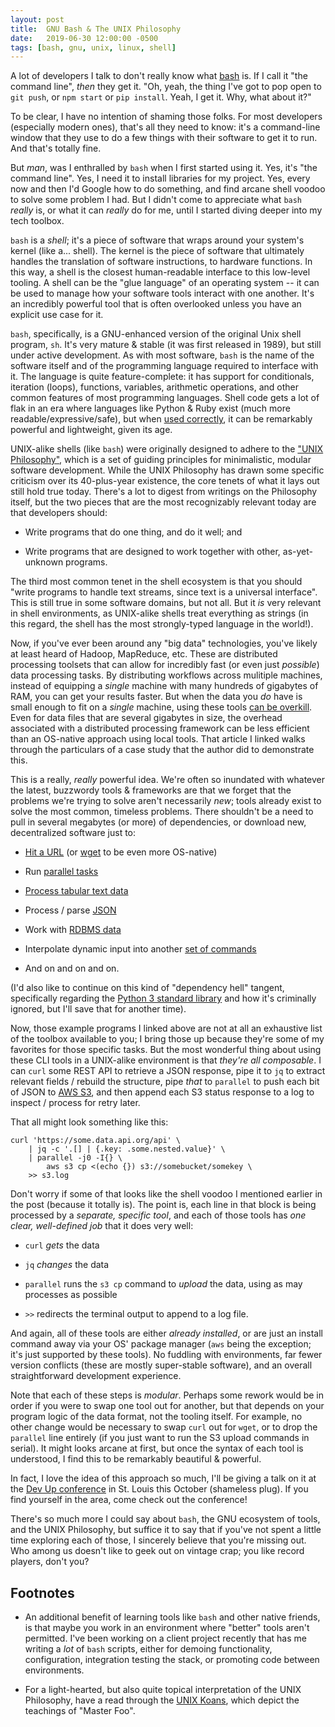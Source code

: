 ```yaml
---
layout: post
title:  GNU Bash & The UNIX Philosophy
date:   2019-06-30 12:00:00 -0500
tags: [bash, gnu, unix, linux, shell]
---
```


A lot of developers I talk to don't really know what
[bash](https://www.gnu.org/software/bash/) is. If I call it "the command line",
*then* they get it. "Oh, yeah, the thing I've got to pop open to `git push`, or
`npm start` or `pip install`. Yeah, I get it. Why, what about it?"

To be clear, I have no intention of shaming those folks. For most developers
(especially modern ones), that's all they need to know: it's a command-line
window that they use to do a few things with their software to get it to run.
And that's totally fine.

But *man*, was I enthralled by `bash` when I first started using it. Yes, it's
"the command line". Yes, I need it to install libraries for my project. Yes,
every now and then I'd Google how to do something, and find arcane shell voodoo
to solve some problem I had. But I didn't come to appreciate what `bash`
*really* is, or what it can *really* do for me, until I started diving deeper
into my tech toolbox.

`bash` is a *shell*; it's a piece of software that wraps around your system's
kernel (like a... shell). The kernel is the piece of software that ultimately
handles the translation of software instructions, to hardware functions. In this
way, a shell is the closest human-readable interface to this low-level tooling.
A shell can be the "glue language" of an operating system -- it can be used to
manage how your software tools interact with one another. It's an incredibly
powerful tool that is often overlooked unless you have an explicit use case for
it.

`bash`, specifically, is a GNU-enhanced version of the original Unix shell
program, `sh`. It's very mature & stable (it was first released in 1989), but
still under active development. As with most software, `bash` is the name of the
software itself and of the programming language required to interface with it.
The language is quite feature-complete: it has support for conditionals,
iteration (loops), functions, variables, arithmetic operations, and other common
features of most programming languages. Shell code gets a lot of flak in an era
where languages like Python & Ruby exist (much more readable/expressive/safe),
but when [used correctly](https://google.github.io/styleguide/shell.xml), it can
be remarkably powerful and lightweight, given its age.

UNIX-alike shells (like `bash`) were originally designed to adhere to the ["UNIX
Philosophy"](https://en.wikipedia.org/wiki/Unix_philosophy), which is a set of
guiding principles for minimalistic, modular software development. While the
UNIX Philosophy has drawn some specific criticism over its 40-plus-year
existence, the core tenets of what it lays out still hold true today. There's a
lot to digest from writings on the Philosophy itself, but the two pieces that
are the most recognizably relevant today are that developers should:

- Write programs that do one thing, and do it well; and

- Write programs that are designed to work together with other, as-yet-unknown
  programs.

The third most common tenet in the shell ecosystem is that you should "write
programs to handle text streams, since text is a universal interface". This is
still true in some software domains, but not all. But it *is* very relevant in
shell environments, as UNIX-alike shells treat everything as strings (in this
regard, the shell has the most strongly-typed language in the world!).

Now, if you've ever been around any "big data" technologies, you've likely at
least heard of Hadoop, MapReduce, etc. These are distributed processing toolsets
that can allow for incredibly fast (or even just *possible*) data processing
tasks. By distributing workflows across mulitiple machines, instead of equipping
a *single* machine with many hundreds of gigabytes of RAM, you can get your
results faster. But when the data you *do* have is small enough to fit on a
*single* machine, using these tools [can be
overkill](https://adamdrake.com/command-line-tools-can-be-235x-faster-than-your-hadoop-cluster.html).
Even for data files that are several gigabytes in size, the overhead associated
with a distributed processing framework can be less efficient than an OS-native
approach using local tools. That article I linked walks through the particulars
of a case study that the author did to demonstrate this.

This is a really, *really* powerful idea. We're often so inundated with whatever
the latest, buzzwordy tools & frameworks are that we forget that the problems
we're trying to solve aren't necessarily *new*; tools already exist to solve the
most common, timeless problems. There shouldn't be a need to pull in several
megabytes (or more) of dependencies, or download new, decentralized software
just to: 

- [Hit a URL](https://curl.haxx.se/) (or
  [wget](https://www.gnu.org/software/wget/) to be even more OS-native)

- Run [parallel tasks](https://www.gnu.org/software/parallel/)

- [Process tabular text data](https://www.gnu.org/software/gawk/)

- Process / parse [JSON](https://stedolan.github.io/jq/)

- Work with [RDBMS data](https://sqlite.org/index.html)

- Interpolate dynamic input into another [set of
  commands](https://www.gnu.org/software/findutils/manual/html_node/find_html/xargs-options.html)

- And on and on and on.

(I'd also like to continue on this kind of "dependency hell" tangent,
specifically regarding the [Python 3 standard
library](https://docs.python.org/3/library/index.html) and how it's criminally
ignored, but I'll save that for another time).

Now, those example programs I linked above are not at all an exhaustive list of
the toolbox available to you; I bring those up because they're some of my
favorites for those specific tasks. But the most wonderful thing about using
these CLI tools in a UNIX-alike environment is that *they're all composable*. I
can `curl` some REST API to retrieve a JSON response, pipe it to `jq` to extract
relevant fields / rebuild the structure, pipe *that* to `parallel` to push each
bit of JSON to [AWS S3](https://aws.amazon.com/s3/), and then append each S3
status response to a log to inspect / process for retry later.

That all might look something like this:

    curl 'https://some.data.api.org/api' \
        | jq -c '.[] | {.key: .some.nested.value}' \
        | parallel -j0 -I{} \
            aws s3 cp <(echo {}) s3://somebucket/somekey \
        >> s3.log

Don't worry if some of that looks like the shell voodoo I mentioned earlier in
the post (because it totally is). The point is, each line in that block is being
processed by a *separate, specific tool*, and each of those tools has *one
clear, well-defined job* that it does very well:

- `curl` *gets* the data

- `jq` *changes* the data

- `parallel` runs the `s3 cp` command to *upload* the data, using as may
  processes as possible

- `>>` redirects the terminal output to append to a log file.

And again, all of these tools are either *already installed*, or are just an
install command away via your OS' package manager (`aws` being the exception;
it's just supported by these tools). No fuddling with environments, far fewer
version conflicts (these are mostly super-stable software), and an overall
straightforward development experience.

Note that each of these steps is *modular*. Perhaps some rework would be in
order if you were to swap one tool out for another, but that depends on your
program logic of the data format, not the tooling itself. For example, no other
change would be necessary to swap `curl` out for `wget`, or to drop the
`parallel` line entirely (if you just want to run the S3 upload commands in
serial). It might looks arcane at first, but once the syntax of each tool is
understood, I find this to be remarkably beautiful & powerful.

In fact, I love the idea of this approach so much, I'll be giving a talk on it
at the [Dev Up conference](https://www.devupconf.org/) in St. Louis this October
(shameless plug). If you find yourself in the area, come check out the
conference!

There's so much more I could say about `bash`, the GNU ecosystem of tools, and
the UNIX Philosophy, but suffice it to say that if you've not spent a little
time exploring each of those, I sincerely believe that you're missing out. Who
among us doesn't like to geek out on vintage crap; you like record players,
don't you?

Footnotes
---------

- An additional benefit of learning tools like `bash` and other native friends,
  is that maybe you work in an environment where "better" tools aren't
  permitted. I've been working on a client project recently that has me writing
  a *lot* of `bash` scripts, either for demoing functionality, configuration,
  integration testing the stack, or promoting code between environments.

- For a light-hearted, but also quite topical interpretation of the UNIX
  Philosophy, have a read through the [UNIX
  Koans](http://www.catb.org/~esr/writings/unix-koans/introduction.html), which
  depict the teachings of "Master Foo".
